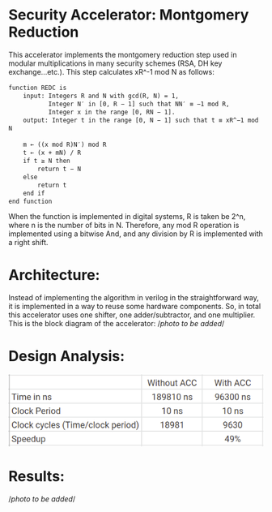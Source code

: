 # Security Accelerator: Montgomery Reduction
This accelerator implements the montgomery reduction step used in modular multiplications in many security schemes (RSA, DH key exchange...etc.). This step calculates xR^-1 mod N as follows:
```
function REDC is
    input: Integers R and N with gcd(R, N) = 1,
           Integer N′ in [0, R − 1] such that NN′ ≡ −1 mod R,
           Integer x in the range [0, RN − 1].
    output: Integer t in the range [0, N − 1] such that t ≡ xR^−1 mod N

    m ← ((x mod R)N′) mod R
    t ← (x + mN) / R
    if t ≥ N then
        return t − N
    else
        return t
    end if
end function
```
When the function is implemented in digital systems, R is taken be 2^n, where n is the number of bits in N. Therefore, any mod R operation is implemented using a bitwise And, and any division by R is implemented with a right shift.
# Architecture:
Instead of implementing the algorithm in verilog in the straightforward way, it is implemented in a way to reuse some hardware components. So, in total this accelerator uses one shifter, one adder/subtractor, and one multiplier.
This is the block diagram of the accelerator:
/*photo to be added*/
# Design Analysis:
![Design Analysis](design_analysis.png)
# Results:
/*photo to be added*/
